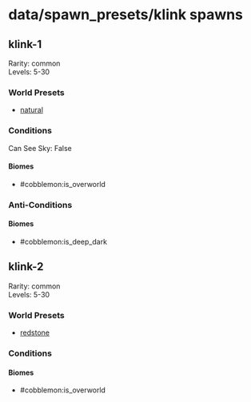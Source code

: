 # data/spawn_presets/klink spawns  
  
## klink-1  
Rarity: common  
Levels: 5-30  
  
### World Presets  
* [natural](/data/spawn_data/natural.md)  
  
### Conditions  
Can See Sky: False  
  
#### Biomes  
  * #cobblemon:is_overworld
  
  
### Anti-Conditions  
  
#### Biomes  
  * #cobblemon:is_deep_dark
  
  
## klink-2  
Rarity: common  
Levels: 5-30  
  
### World Presets  
* [redstone](/data/spawn_data/redstone.md)  
  
### Conditions  
  
#### Biomes  
  * #cobblemon:is_overworld
  
